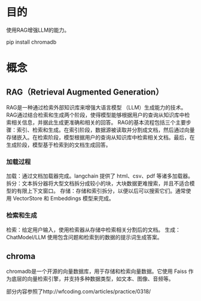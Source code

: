 # 目的
使用RAG增强LLM的能力。

pip install chromadb
# 概念
## ‌RAG（Retrieval Augmented Generation）
RAG‌是一种通过检索外部知识库来增强大语言模型 （LLM）生成能力的技术。RAG通过结合检索和生成两个阶段，使得模型能够根据用户的查询从知识库中检索相关信息，并据此生成更准确和相关的回答。
RAG的基本流程包括三个主要步骤：索引、检索和生成。在索引阶段，数据源被读取并分割成文档，然后通过向量存储嵌入。在检索阶段，模型根据用户的查询从知识库中检索相关文档。最后，在生成阶段，模型基于检索到的文档生成回答‌。
### 加载过程
加载：通过文档加载器完成。langchain 提供了 html、csv、pdf 等诸多加载器。
拆分：文本拆分器将大型文档拆分成较小的块，大块数据更难搜索，并且不适合模型的有限上下文窗口。
存储：存储和索引拆分，以便以后可以搜索它们。通常使用 VectorStore 和 Embeddings 模型来完成。
### 检索和生成
检索：给定用户输入，使用检索器从存储中检索相关分割后的文档。
生成：ChatModel/LLM 使用包含问题和检索到的数据的提示词生成答案。
## chroma
chromadb是一个开源的向量数据库，用于存储和检索向量数据。它使用 Faiss 作为底层的向量检索引擎，并支持多种数据类型，如文本、图像、音频等。

部分内容参照了http://wfcoding.com/articles/practice/0318/
